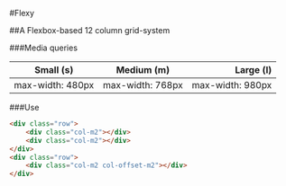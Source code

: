 #Flexy

##A Flexbox-based 12 column grid-system

###Media queries

| Small (s)        | Medium (m)       | Large (l)        |
| ---------------- |:----------------:| ----------------:|
| max-width: 480px | max-width: 768px | max-width: 980px |

###Use

```html
<div class="row">
	<div class="col-m2"></div>
	<div class="col-m2"></div>
</div>
<div class="row">
	<div class="col-m2 col-offset-m2"></div>
</div>
```